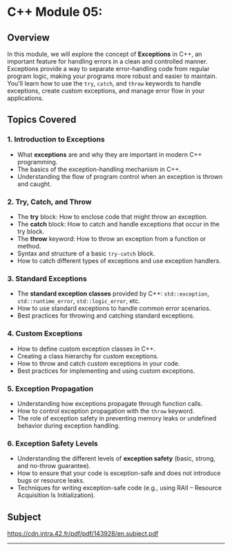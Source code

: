 # C++ Module 05:

## Overview

In this module, we will explore the concept of **Exceptions** in C++, an important feature for handling errors in a clean and controlled manner. Exceptions provide a way to separate error-handling code from regular program logic, making your programs more robust and easier to maintain. You'll learn how to use the `try`, `catch`, and `throw` keywords to handle exceptions, create custom exceptions, and manage error flow in your applications.

## Topics Covered

### 1. **Introduction to Exceptions**
- What **exceptions** are and why they are important in modern C++ programming.
- The basics of the exception-handling mechanism in C++.
- Understanding the flow of program control when an exception is thrown and caught.

### 2. **Try, Catch, and Throw**
- The **try** block: How to enclose code that might throw an exception.
- The **catch** block: How to catch and handle exceptions that occur in the try block.
- The **throw** keyword: How to throw an exception from a function or method.
- Syntax and structure of a basic `try-catch` block.
- How to catch different types of exceptions and use exception handlers.

### 3. **Standard Exceptions**
- The **standard exception classes** provided by C++: `std::exception`, `std::runtime_error`, `std::logic_error`, etc.
- How to use standard exceptions to handle common error scenarios.
- Best practices for throwing and catching standard exceptions.

### 4. **Custom Exceptions**
- How to define custom exception classes in C++.
- Creating a class hierarchy for custom exceptions.
- How to throw and catch custom exceptions in your code.
- Best practices for implementing and using custom exceptions.

### 5. **Exception Propagation**
- Understanding how exceptions propagate through function calls.
- How to control exception propagation with the `throw` keyword.
- The role of exception safety in preventing memory leaks or undefined behavior during exception handling.

### 6. **Exception Safety Levels**
- Understanding the different levels of **exception safety** (basic, strong, and no-throw guarantee).
- How to ensure that your code is exception-safe and does not introduce bugs or resource leaks.
- Techniques for writing exception-safe code (e.g., using RAII – Resource Acquisition Is Initialization).

## Subject
https://cdn.intra.42.fr/pdf/pdf/143928/en.subject.pdf

---
